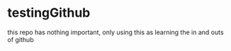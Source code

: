 # testingGithub
this repo has nothing important, only using this as learning the in and outs of github

